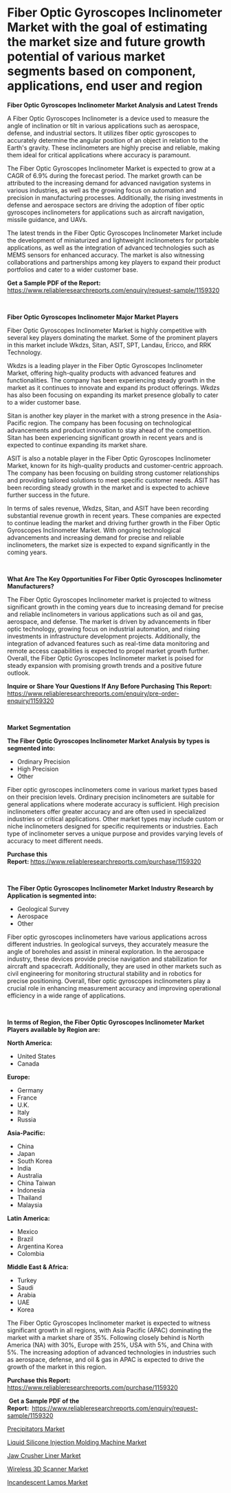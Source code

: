 <p><h1>Fiber Optic Gyroscopes Inclinometer Market with the goal of estimating the market size and future growth potential of various market segments based on component, applications, end user and region</h1></p><p><strong>Fiber Optic Gyroscopes Inclinometer Market Analysis and Latest Trends</strong></p>
<p><p>A Fiber Optic Gyroscopes Inclinometer is a device used to measure the angle of inclination or tilt in various applications such as aerospace, defense, and industrial sectors. It utilizes fiber optic gyroscopes to accurately determine the angular position of an object in relation to the Earth's gravity. These inclinometers are highly precise and reliable, making them ideal for critical applications where accuracy is paramount.</p><p>The Fiber Optic Gyroscopes Inclinometer Market is expected to grow at a CAGR of 6.9% during the forecast period. The market growth can be attributed to the increasing demand for advanced navigation systems in various industries, as well as the growing focus on automation and precision in manufacturing processes. Additionally, the rising investments in defense and aerospace sectors are driving the adoption of fiber optic gyroscopes inclinometers for applications such as aircraft navigation, missile guidance, and UAVs.</p><p>The latest trends in the Fiber Optic Gyroscopes Inclinometer Market include the development of miniaturized and lightweight inclinometers for portable applications, as well as the integration of advanced technologies such as MEMS sensors for enhanced accuracy. The market is also witnessing collaborations and partnerships among key players to expand their product portfolios and cater to a wider customer base.</p></p>
<p><strong>Get a Sample PDF of the Report:&nbsp;</strong> <a href="https://www.reliableresearchreports.com/enquiry/request-sample/1159320">https://www.reliableresearchreports.com/enquiry/request-sample/1159320</a></p>
<p>&nbsp;</p>
<p><strong>Fiber Optic Gyroscopes Inclinometer Major Market Players</strong></p>
<p><p>Fiber Optic Gyroscopes Inclinometer Market is highly competitive with several key players dominating the market. Some of the prominent players in this market include Wkdzs, Sitan, ASIT, SPT, Landau, Ericco, and RRK Technology.</p><p>Wkdzs is a leading player in the Fiber Optic Gyroscopes Inclinometer Market, offering high-quality products with advanced features and functionalities. The company has been experiencing steady growth in the market as it continues to innovate and expand its product offerings. Wkdzs has also been focusing on expanding its market presence globally to cater to a wider customer base.</p><p>Sitan is another key player in the market with a strong presence in the Asia-Pacific region. The company has been focusing on technological advancements and product innovation to stay ahead of the competition. Sitan has been experiencing significant growth in recent years and is expected to continue expanding its market share.</p><p>ASIT is also a notable player in the Fiber Optic Gyroscopes Inclinometer Market, known for its high-quality products and customer-centric approach. The company has been focusing on building strong customer relationships and providing tailored solutions to meet specific customer needs. ASIT has been recording steady growth in the market and is expected to achieve further success in the future.</p><p>In terms of sales revenue, Wkdzs, Sitan, and ASIT have been recording substantial revenue growth in recent years. These companies are expected to continue leading the market and driving further growth in the Fiber Optic Gyroscopes Inclinometer Market. With ongoing technological advancements and increasing demand for precise and reliable inclinometers, the market size is expected to expand significantly in the coming years.</p></p>
<p>&nbsp;</p>
<p><strong>What Are The Key Opportunities For Fiber Optic Gyroscopes Inclinometer Manufacturers?</strong></p>
<p><p>The Fiber Optic Gyroscopes Inclinometer market is projected to witness significant growth in the coming years due to increasing demand for precise and reliable inclinometers in various applications such as oil and gas, aerospace, and defense. The market is driven by advancements in fiber optic technology, growing focus on industrial automation, and rising investments in infrastructure development projects. Additionally, the integration of advanced features such as real-time data monitoring and remote access capabilities is expected to propel market growth further. Overall, the Fiber Optic Gyroscopes Inclinometer market is poised for steady expansion with promising growth trends and a positive future outlook.</p></p>
<p><strong>Inquire or Share Your Questions If Any Before Purchasing This Report:</strong> <a href="https://www.reliableresearchreports.com/enquiry/pre-order-enquiry/1159320">https://www.reliableresearchreports.com/enquiry/pre-order-enquiry/1159320</a></p>
<p>&nbsp;</p>
<p><strong>Market Segmentation</strong></p>
<p><strong>The Fiber Optic Gyroscopes Inclinometer Market Analysis by types is segmented into:</strong></p>
<p><ul><li>Ordinary Precision</li><li>High Precision</li><li>Other</li></ul></p>
<p><p>Fiber optic gyroscopes inclinometers come in various market types based on their precision levels. Ordinary precision inclinometers are suitable for general applications where moderate accuracy is sufficient. High precision inclinometers offer greater accuracy and are often used in specialized industries or critical applications. Other market types may include custom or niche inclinometers designed for specific requirements or industries. Each type of inclinometer serves a unique purpose and provides varying levels of accuracy to meet different needs.</p></p>
<p><strong>Purchase this Report:&nbsp;</strong><a href="https://www.reliableresearchreports.com/purchase/1159320">https://www.reliableresearchreports.com/purchase/1159320</a></p>
<p>&nbsp;</p>
<p><strong>The Fiber Optic Gyroscopes Inclinometer Market Industry Research by Application is segmented into:</strong></p>
<p><ul><li>Geological Survey</li><li>Aerospace</li><li>Other</li></ul></p>
<p><p>Fiber optic gyroscopes inclinometers have various applications across different industries. In geological surveys, they accurately measure the angle of boreholes and assist in mineral exploration. In the aerospace industry, these devices provide precise navigation and stabilization for aircraft and spacecraft. Additionally, they are used in other markets such as civil engineering for monitoring structural stability and in robotics for precise positioning. Overall, fiber optic gyroscopes inclinometers play a crucial role in enhancing measurement accuracy and improving operational efficiency in a wide range of applications.</p></p>
<p>&nbsp;</p>
<p><strong>In terms of Region, the Fiber Optic Gyroscopes Inclinometer Market Players available by Region are:</strong></p>
<p>
    <p> <strong> North America: </strong>
        <ul>
            <li>United States</li>
            <li>Canada</li>
        </ul>
        </p> 
    <p> <strong> Europe: </strong>
        <ul>
            <li>Germany</li>
            <li>France</li>
            <li>U.K.</li>
            <li>Italy</li>
            <li>Russia</li>
        </ul>
        </p> 
    <p> <strong> Asia-Pacific: </strong>
        <ul>
            <li>China</li>
            <li>Japan</li>
            <li>South Korea</li>
            <li>India</li>
            <li>Australia</li>
            <li>China Taiwan</li>
            <li>Indonesia</li>
            <li>Thailand</li>
            <li>Malaysia</li>
        </ul>
        </p> 
    <p> <strong> Latin America: </strong>
        <ul>
            <li>Mexico</li>
            <li>Brazil</li>
            <li>Argentina Korea</li>
            <li>Colombia</li>
        </ul>
        </p> 
    <p> <strong> Middle East & Africa: </strong>
        <ul>
            <li>Turkey</li>
            <li>Saudi</li>
            <li>Arabia</li>
            <li>UAE</li>
            <li>Korea</li>
        </ul>
    </p>
    </p>
<p><p>The Fiber Optic Gyroscopes Inclinometer market is expected to witness significant growth in all regions, with Asia Pacific (APAC) dominating the market with a market share of 35%. Following closely behind is North America (NA) with 30%, Europe with 25%, USA with 5%, and China with 5%. The increasing adoption of advanced technologies in industries such as aerospace, defense, and oil & gas in APAC is expected to drive the growth of the market in this region.</p></p>
<p><strong>Purchase this Report: </strong><a href="https://www.reliableresearchreports.com/purchase/1159320">https://www.reliableresearchreports.com/purchase/1159320</a></p>
<p>&nbsp;<strong>Get a Sample PDF of the Report:&nbsp;&nbsp;</strong><a href="https://www.reliableresearchreports.com/enquiry/request-sample/1159320">https://www.reliableresearchreports.com/enquiry/request-sample/1159320</a></p>
<p><strong></strong></p>
<p><p><a href="https://medium.com/@donaldortega4f/precipitators-market-insights-into-market-cagr-market-trends-and-growth-strategies-e10b6db09501">Precipitators Market</a></p><p><a href="https://medium.com/@carolclarkson766/decoding-liquid-silicone-injection-molding-machine-market-metrics-market-share-trends-and-growth-8cd019fe8d80">Liquid Silicone Injection Molding Machine Market</a></p><p><a href="https://medium.com/@carolclarkson766/jaw-crusher-liner-market-exploring-market-share-market-trends-and-future-growth-04f7d984737c">Jaw Crusher Liner Market</a></p><p><a href="https://medium.com/@jhonwin654/wireless-3d-scanner-market-furnishes-information-on-market-share-market-trends-and-market-growth-753b29f01f95">Wireless 3D Scanner Market</a></p><p><a href="https://medium.com/@jhonwin654/incandescent-lamps-market-comprehensive-assessment-by-type-application-and-geography-33a0d25e0fad">Incandescent Lamps Market</a></p></p>